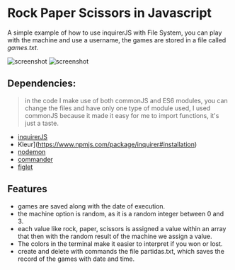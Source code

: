 # Rock Paper Scissors in Javascript
A simple example of how to use inquirerJS with File System, you can play with the machine and use a username, the games are stored in a file called *games.txt*. 

![screenshot](https://i.imgur.com/QJc64ET.png)
![screenshot](https://i.imgur.com/h8wceoN.png)

## Dependencies:
> in the code I make use of both commonJS and ES6 modules, you can change the files and have only one type of module used, I used commonJS because it made it easy for me to import functions, it's just a taste.

- [inquirerJS](https://www.npmjs.com/package/inquirer#installation)
- Kleur](https://www.npmjs.com/package/inquirer#installation)
- [nodemon](https://www.npmjs.com/package/nodemon)
- [commander](https://www.npmjs.com/package/commander)
- [figlet](https://www.npmjs.com/package/figlet)

## Features
- games are saved along with the date of execution.
- the machine option is random, as it is a random integer between 0 and 3.
- each value like rock, paper, scissors is assigned a value within an array that then with the random result of the machine we assign a value.
- The colors in the terminal make it easier to interpret if you won or lost.
- create and delete with commands the file partidas.txt, which saves the record of the games with date and time.